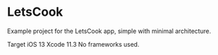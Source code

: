 # LetsCook
Example project for the LetsCook app, simple with minimal architecture.

Target iOS 13
Xcode 11.3
No frameworks used.
